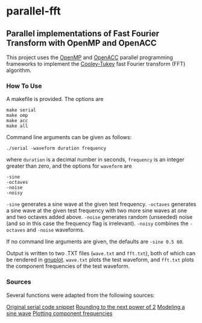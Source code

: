 # parallel-fft

## Parallel implementations of Fast Fourier Transform with OpenMP and OpenACC

This project uses the [OpenMP](https://www.openmp.org/) and
[OpenACC](https://www.openacc.org/) parallel programming frameworks to implement
the
[Cooley-Tukey](https://en.wikipedia.org/wiki/Cooley%E2%80%93Tukey_FFT_algorithm)
fast Fourier transform (FFT) algorithm.

### How To Use

A makefile is provided. The options are
```
make serial
make omp
make acc
make all
```

Command line arguments can be given as follows:
```
./serial -waveform duration frequency
```

where ```duration``` is a decimal number in seconds, ```frequency``` is an
integer greater than zero, and the options for ```waveform``` are

```
-sine
-octaves
-noise
-noisy
```

```-sine``` generates a sine wave at the given test frequency. ```-octaves```
generates a sine wave at the given test frequency with two more sine waves at
one and two octaves added above. ```-noise``` generates random (unseeded) noise
(and so in this case the frequency flag is irrelevant). ```-noisy``` combines
the ```-octaves``` and ```-noise``` waveforms.

If no command line arguments are given, the defaults are ```-sine 0.5 60```.

Output is written to two .TXT files (```wave.txt``` and ```fft.txt```), both of
which can be rendered in [gnuplot](http://www.gnuplot.info/). ```wave.txt```
plots the test waveform, and ```fft.txt``` plots the component frequencies of
the test waveform.

### Sources

Several functions were adapted from the following sources:

[Original serial code snippet](https://rosettacode.org/wiki/Fast_Fourier_transform#C)
[Rounding to the next power of 2](https://stackoverflow.com/questions/466204/rounding-up-to-next-power-of-2)
[Modeling a sine wave](https://stackoverflow.com/questions/203890/creating-sine-or-square-wave-in-c-sharp)
[Plotting component frequencies](https://www.ritchievink.com/blog/2017/04/23/understanding-the-fourier-transform-by-example/)
